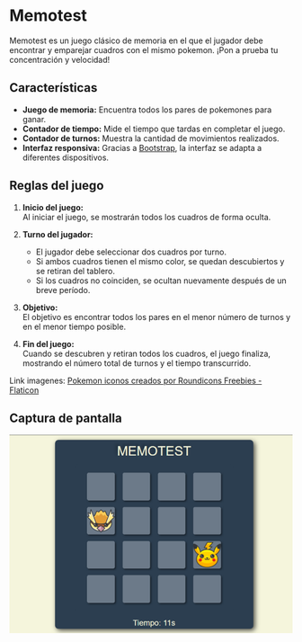 # Memotest

Memotest es un juego clásico de memoria en el que el jugador debe encontrar y emparejar cuadros con el mismo pokemon. ¡Pon a prueba tu concentración y velocidad!

## Características

- **Juego de memoria:** Encuentra todos los pares de pokemones para ganar.
- **Contador de tiempo:** Mide el tiempo que tardas en completar el juego.
- **Contador de turnos:** Muestra la cantidad de movimientos realizados.
- **Interfaz responsiva:** Gracias a [Bootstrap](https://getbootstrap.com/), la interfaz se adapta a diferentes dispositivos.

## Reglas del juego

1. **Inicio del juego:**  
   Al iniciar el juego, se mostrarán todos los cuadros de forma oculta.
   
2. **Turno del jugador:**  
   - El jugador debe seleccionar dos cuadros por turno.
   - Si ambos cuadros tienen el mismo color, se quedan descubiertos y se retiran del tablero.
   - Si los cuadros no coinciden, se ocultan nuevamente después de un breve período.
   
3. **Objetivo:**  
   El objetivo es encontrar todos los pares en el menor número de turnos y en el menor tiempo posible.
   
4. **Fin del juego:**  
   Cuando se descubren y retiran todos los cuadros, el juego finaliza, mostrando el número total de turnos y el tiempo transcurrido.

Link imagenes: <a href="https://www.flaticon.es/iconos-gratis/pokemon" title="pokemon iconos">Pokemon iconos creados por Roundicons Freebies - Flaticon</a>

## Captura de pantalla
![JuegoMemotest](imagenes/sodapdf-converted.png)